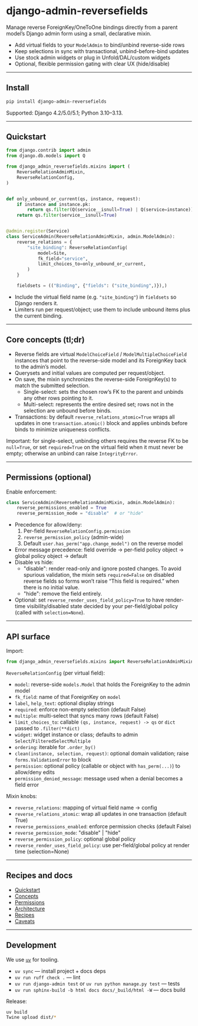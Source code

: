 # django-admin-reversefields

Manage reverse ForeignKey/OneToOne bindings directly from a parent model’s Django admin form using a small, declarative mixin.

- Add virtual fields to your `ModelAdmin` to bind/unbind reverse-side rows
- Keep selections in sync with transactional, unbind-before-bind updates
- Use stock admin widgets or plug in Unfold/DAL/custom widgets
- Optional, flexible permission gating with clear UX (hide/disable)

---

## Install

```bash
pip install django-admin-reversefields
```

Supported: Django 4.2/5.0/5.1; Python 3.10–3.13.

---

## Quickstart

```python
from django.contrib import admin
from django.db.models import Q

from django_admin_reversefields.mixins import (
    ReverseRelationAdminMixin,
    ReverseRelationConfig,
)


def only_unbound_or_current(qs, instance, request):
    if instance and instance.pk:
        return qs.filter(Q(service__isnull=True) | Q(service=instance))
    return qs.filter(service__isnull=True)


@admin.register(Service)
class ServiceAdmin(ReverseRelationAdminMixin, admin.ModelAdmin):
    reverse_relations = {
        "site_binding": ReverseRelationConfig(
            model=Site,
            fk_field="service",
            limit_choices_to=only_unbound_or_current,
        )
    }

    fieldsets = (("Binding", {"fields": ("site_binding",)}),)
```

- Include the virtual field name (e.g. `"site_binding"`) in `fieldsets` so Django renders it.
- Limiters run per request/object; use them to include unbound items plus the current binding.

---

## Core concepts (tl;dr)

- Reverse fields are virtual `ModelChoiceField` / `ModelMultipleChoiceField` instances that point to the reverse-side model and its ForeignKey back to the admin’s model.
- Querysets and initial values are computed per request/object.
- On save, the mixin synchronizes the reverse-side ForeignKey(s) to match the submitted selection.
  - Single-select: sets the chosen row’s FK to the parent and unbinds any other rows pointing to it.
  - Multi-select: represents the entire desired set; rows not in the selection are unbound before binds.
- Transactions: by default `reverse_relations_atomic=True` wraps all updates in one `transaction.atomic()` block and applies unbinds before binds to minimize uniqueness conflicts.

Important: for single-select, unbinding others requires the reverse FK to be `null=True`, or set `required=True` on the virtual field when it must never be empty; otherwise an unbind can raise `IntegrityError`.

---

## Permissions (optional)

Enable enforcement:

```python
class ServiceAdmin(ReverseRelationAdminMixin, admin.ModelAdmin):
    reverse_permissions_enabled = True
    reverse_permission_mode = "disable"  # or "hide"
```

- Precedence for allow/deny:
  1) Per-field `ReverseRelationConfig.permission`
  2) `reverse_permission_policy` (admin-wide)
  3) Default `user.has_perm("app.change_model")` on the reverse model
- Error message precedence: field override → per-field policy object → global policy object → default
- Disable vs hide:
  - "disable": render read-only and ignore posted changes. To avoid spurious validation, the mixin sets `required=False` on disabled reverse fields so forms won’t raise “This field is required.” when there is no initial value.
  - "hide": remove the field entirely.
- Optional: set `reverse_render_uses_field_policy=True` to have render-time visibility/disabled state decided by your per-field/global policy (called with `selection=None`).

---

## API surface

Import:

```python
from django_admin_reversefields.mixins import ReverseRelationAdminMixin, ReverseRelationConfig
```

`ReverseRelationConfig` (per virtual field):

- `model`: reverse-side `models.Model` that holds the ForeignKey to the admin model
- `fk_field`: name of that ForeignKey on `model`
- `label`, `help_text`: optional display strings
- `required`: enforce non-empty selection (default False)
- `multiple`: multi-select that syncs many rows (default False)
- `limit_choices_to`: callable `(qs, instance, request) -> qs` or `dict` passed to `.filter(**dict)`
- `widget`: widget instance or class; defaults to admin `Select`/`FilteredSelectMultiple`
- `ordering`: iterable for `.order_by()`
- `clean(instance, selection, request)`: optional domain validation; raise `forms.ValidationError` to block
- `permission`: optional policy (callable or object with `has_perm(...)`) to allow/deny edits
- `permission_denied_message`: message used when a denial becomes a field error

Mixin knobs:

- `reverse_relations`: mapping of virtual field name → config
- `reverse_relations_atomic`: wrap all updates in one transaction (default True)
- `reverse_permissions_enabled`: enforce permission checks (default False)
- `reverse_permission_mode`: "disable" | "hide"
- `reverse_permission_policy`: optional global policy
- `reverse_render_uses_field_policy`: use per-field/global policy at render time (selection=None)

---

## Recipes and docs

- [Quickstart](https://tnware.github.io/django-admin-reversefields/quickstart.html)
- [Concepts](https://tnware.github.io/django-admin-reversefields/concepts.html)
- [Permissions](https://tnware.github.io/django-admin-reversefields/permissions-guide.html)
- [Architecture](https://tnware.github.io/django-admin-reversefields/architecture.html)
- [Recipes](https://tnware.github.io/django-admin-reversefields/recipes.html)
- [Caveats](https://tnware.github.io/django-admin-reversefields/caveats.html)

---

## Development

We use [`uv`](https://github.com/astral-sh/uv) for tooling.

- `uv sync` — install project + docs deps
- `uv run ruff check .` — lint
- `uv run django-admin test` or `uv run python manage.py test` — tests
- `uv run sphinx-build -b html docs docs/_build/html -W` — docs build

Release:

```bash
uv build
Twine upload dist/*
```
